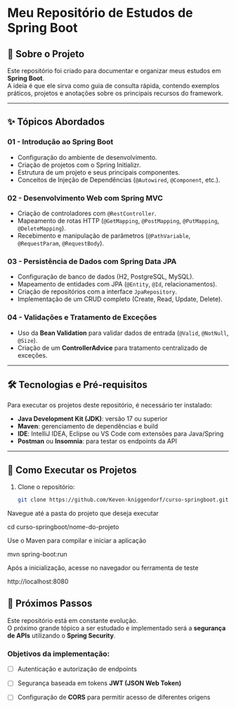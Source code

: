 # Meu Repositório de Estudos de Spring Boot

## 📖 Sobre o Projeto
Este repositório foi criado para documentar e organizar meus estudos em **Spring Boot**.  
A ideia é que ele sirva como guia de consulta rápida, contendo exemplos práticos, projetos e anotações sobre os principais recursos do framework.

---

## ✨ Tópicos Abordados

### 01 - Introdução ao Spring Boot
- Configuração do ambiente de desenvolvimento.  
- Criação de projetos com o Spring Initializr.  
- Estrutura de um projeto e seus principais componentes.  
- Conceitos de Injeção de Dependências (`@Autowired`, `@Component`, etc.).  

### 02 - Desenvolvimento Web com Spring MVC
- Criação de controladores com `@RestController`.  
- Mapeamento de rotas HTTP (`@GetMapping`, `@PostMapping`, `@PutMapping`, `@DeleteMapping`).  
- Recebimento e manipulação de parâmetros (`@PathVariable`, `@RequestParam`, `@RequestBody`).  

### 03 - Persistência de Dados com Spring Data JPA
- Configuração de banco de dados (H2, PostgreSQL, MySQL).  
- Mapeamento de entidades com JPA (`@Entity`, `@Id`, relacionamentos).  
- Criação de repositórios com a interface `JpaRepository`.  
- Implementação de um CRUD completo (Create, Read, Update, Delete).  

### 04 - Validações e Tratamento de Exceções
- Uso da **Bean Validation** para validar dados de entrada (`@Valid`, `@NotNull`, `@Size`).  
- Criação de um **ControllerAdvice** para tratamento centralizado de exceções.  

---

## 🛠️ Tecnologias e Pré-requisitos
Para executar os projetos deste repositório, é necessário ter instalado:

- **Java Development Kit (JDK)**: versão 17 ou superior  
- **Maven**: gerenciamento de dependências e build  
- **IDE**: IntelliJ IDEA, Eclipse ou VS Code com extensões para Java/Spring  
- **Postman** ou **Insomnia**: para testar os endpoints da API  

---

## 🚀 Como Executar os Projetos

1. Clone o repositório:  
   ```bash
   git clone https://github.com/Keven-kniggendorf/curso-springboot.git
Navegue até a pasta do projeto que deseja executar

cd curso-springboot/nome-do-projeto


Use o Maven para compilar e iniciar a aplicação

mvn spring-boot:run


Após a inicialização, acesse no navegador ou ferramenta de teste

http://localhost:8080

## 🔮 Próximos Passos
Este repositório está em constante evolução.  
O próximo grande tópico a ser estudado e implementado será a **segurança de APIs** utilizando o **Spring Security**.  

### Objetivos da implementação:
- [ ] Autenticação e autorização de endpoints  
- [ ] Segurança baseada em tokens **JWT (JSON Web Token)**  
- [ ] Configuração de **CORS** para permitir acesso de diferentes origens  


